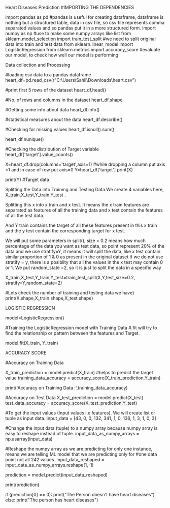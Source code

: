 Heart Diseases Prediction
#IMPORTING THE DEPENDENCIES

import pandas as pd    #pandas is useful for creating dataframe, dataframe is nothing but a structured table, data in csv file, so csv file represents comma separated values and so pandas put it in a more structured form.
import numpy as np #use to make some numpy arrays like list
from sklearn.model_selection import train_test_split  #we need to split original data into train and test data
from sklearn.linear_model import LogisticRegression
from sklearn.metrics import accuracy_score #evaluate our model, to check how well our model is performing

Data collection and Processing

#loading csv data to a pandas dataframe
heart_df=pd.read_csv(r"C:\Users\Sahil\Downloads\heart.csv")

#print first 5 rows of the dataset
heart_df.head()

#No. of rows and columns in the dataset
heart_df.shape

#Getting some info about data
heart_df.info()

#statistical measures about the data
heart_df.describe()

#Checking for missing values
heart_df.isnull().sum()

heart_df.nunique()

#Checking the distribution of Target variable 
heart_df['target'].value_counts()

X=heart_df.drop(columns='target',axis=1) #while dropping a column put axis =1 and in case of row put axis=0
Y=heart_df['target']
print(X)

print(Y) #Target data

Splitting the Data into Training and Testing Data
We create 4 variables here, X_train,X_test,Y_train,Y_test .

Splitting this x into x train and x test. It means the x train features are separated as features of all the training data and x test contain the features of all the test data.

And Y train contains the target of all these features present in this x train and the y test contain the corresponding target for x test.

We will put some parameters in split(), size = 0.2 means how much percentage of the data you want as test data, so point represent 20% of the data and we use stratify=Y, it means it will split the data, like x test contain similar proportion of 1 & 0 as present in the original dataset if we do not use stratify = y, there is a posiblity that all the values in the x test may contain 0 or 1. We put random_state =2, so it is just to split the data in a specific way

X_train,X_test,Y_train,Y_test=train_test_split(X,Y,test_size=0.2, stratify=Y,random_state=2)

#Lets check the number of training and testing data we have)
print(X.shape,X_train.shape,X_test.shape)

LOGISTIC REGRESSION

model=LogisticRegression()

#Training the LogisticRegression model with Training Data
#.fit will try to find the relationship or pattern between the features and Target.

model.fit(X_train, Y_train)

ACCURACY SCORE

#Accuracy on Training Data

X_train_prediction = model.predict(X_train) #helps to predict the target value
training_data_accuracy = accuracy_score(X_train_prediction,Y_train)

print('Accuracy on Training Data :',training_data_accuracy) 

#Accuracy on Test Data
X_test_prediction = model.predict(X_test)
test_data_accuracy = accuracy_score(X_test_prediction,Y_test)

#To get the input values (Input values i.e features). We will create list or tuple as input data.
input_data = [43, 0, 0, 132, 341, 1, 0, 136, 1, 3, 1, 0, 3]


#Change the input data (tuple) to a numpy array because numpy array is easy to reshape instead of tuple.
input_data_as_numpy_arrays = np.asarray(input_data)

#Reshape the numpy array as we are predicting for only one instance, means we are telling ML model that we are predicting only for 
#one data point not all 242 values.
input_data_reshaped = input_data_as_numpy_arrays.reshape(1,-1)

prediction = model.predict(input_data_reshaped)

print(prediction)

if (prediction[0] == 0):
    print("The Person doesn't have heart diseases")
else:
    print("The person has heart diseases")


